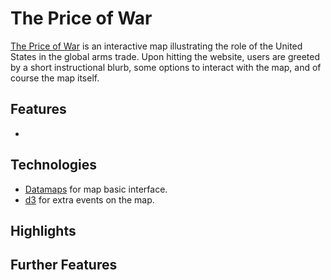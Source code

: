 # The Price of War
[The Price of War](priceofwar.us) is an interactive map illustrating the role of the United States in the global arms trade. Upon hitting the website, users are greeted by a short instructional blurb, some options to interact with the map, and of course the map itself.

## Features
  *   

## Technologies
  * [Datamaps](http://datamaps.github.io/) for map basic interface.
  * [d3](https://d3js.org/) for extra events on the map.

## Highlights

## Further Features
